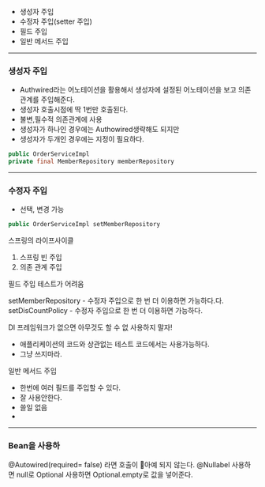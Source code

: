 
- 생성자 주입
- 수정자 주입(setter 주입)
- 필드 주입
- 일반 메서드 주입

----

### 생성자 주입

- Authwired라는 어노테이션을 활용해서 생성자에 설정된 어노테이션을 보고 의존관계를 주입해준다.
- 생성자 호출시점에 딱 1번만 호출된다.
- 불변,필수적 의존관계에 사용
- 생성자가 하나인 경우에는 Authowired생략해도 되지만 
- 생성자가 두개인 경우에는 지정이 필요하다.

```java
public OrderServiceImpl
private final MemberRepository memberRepository 

```
---

### 수정자 주입


- 선택, 변경 가능
```java
public OrderServiceImpl setMemberRepository

```



스프링의 라이프사이클 

1. 스프링 빈 주입
2. 의존 관계 주입


필드 주입
테스트가 어려움

setMemberRepository - 수정자 주입으로 한 번 더 이용하면 가능하다.다.
setDisCountPolicy - 수정자 주입으로 한 번 더 이용하면 가능하다.

DI 프레임워크가 없으면 아무것도 할 수 없
사용하지 말자!
- 애플리케이션의 코드와 상관없는 테스트 코드에서는 사용가능하다.
- 그냥 쓰지마라. 

일반 메서드 주입
- 한번에 여러 필드를 주입할 수 있다.
- 잘 사용안한다.
- 쓸일 없음
- 

---
### Bean을 사용하
@Autowired(required= false) 라면 호출이 아예 되지 않는다.
@Nullabel 사용하면 null로
Optional 사용하면 Optional.empty로 값을 넣어준다.